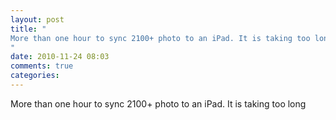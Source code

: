 ```yaml
---
layout: post
title: "
More than one hour to sync 2100+ photo to an iPad. It is taking too long
"
date: 2010-11-24 08:03
comments: true
categories: 
---
```


More than one hour to sync 2100+ photo to an iPad. It is taking too long

